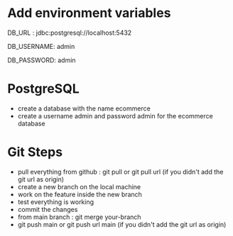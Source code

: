 # Add environment variables

DB_URL : jdbc:postgresql://localhost:5432

DB_USERNAME: admin

DB_PASSWORD: admin

# PostgreSQL

- create a database with the name ecommerce
- create a username admin and password admin for the ecommerce database

# Git Steps

- pull everything from github : git pull or git pull url (if you didn't add the git url as origin)
- create a new branch on the local machine
- work on the feature inside the new branch
- test everything is working
- commit the changes
- from main branch : git merge your-branch
- git push  main or git push url main (if you didn't add the git url as origin)
